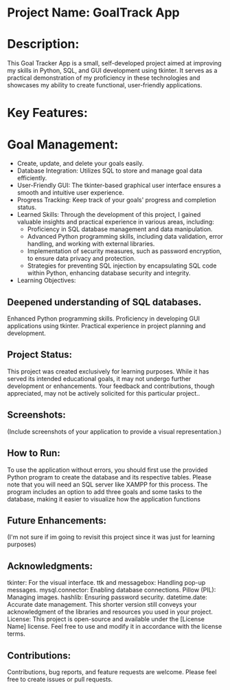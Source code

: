 # Project Name: GoalTrack App

# Description:
This Goal Tracker App is a small, self-developed project aimed at improving my skills in Python, SQL, and GUI development using tkinter.
It serves as a practical demonstration of my proficiency in these technologies and showcases my ability to create functional, user-friendly applications.

# Key Features:

# Goal Management: 
- Create, update, and delete your goals easily.
- Database Integration: Utilizes SQL to store and manage goal data efficiently.
- User-Friendly GUI: The tkinter-based graphical user interface ensures a smooth and intuitive user experience.
- Progress Tracking: Keep track of your goals' progress and completion status.
- Learned Skills: Through the development of this project, I gained valuable insights and practical experience in various areas, including:
  - Proficiency in SQL database management and data manipulation.
  - Advanced Python programming skills, including data validation, error handling, and working with external libraries.
  - Implementation of security measures, such as password encryption, to ensure data privacy and protection.
  - Strategies for preventing SQL injection by encapsulating SQL code within Python, enhancing database security and integrity.
- Learning Objectives:

## Deepened understanding of SQL databases.
Enhanced Python programming skills.
Proficiency in developing GUI applications using tkinter.
Practical experience in project planning and development.

## Project Status:
This project was created exclusively for learning purposes. While it has served its intended educational goals, it may not undergo further development or enhancements.
Your feedback and contributions, though appreciated, may not be actively solicited for this particular project..

## Screenshots:
(Include screenshots of your application to provide a visual representation.)

## How to Run:
To use the application without errors, you should first use the provided Python program to create the database and its respective tables.
Please note that you will need an SQL server like XAMPP for this process.
The program includes an option to add three goals and some tasks to the database, making it easier to visualize how the application functions

## Future Enhancements:
(I'm not sure if im going to revisit this project since it was just for learning purposes)

## Acknowledgments:
tkinter: For the visual interface.
ttk and messagebox: Handling pop-up messages.
mysql.connector: Enabling database connections.
Pillow (PIL): Managing images.
hashlib: Ensuring password security.
datetime.date: Accurate date management.
This shorter version still conveys your acknowledgment of the libraries and resources you used in your project.
License:
This project is open-source and available under the [License Name] license. Feel free to use and modify it in accordance with the license terms.

## Contributions:
Contributions, bug reports, and feature requests are welcome. Please feel free to create issues or pull requests.

